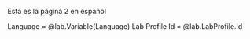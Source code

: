 Esta es la página 2 en español 

Language = @lab.Variable(Language)
Lab Profile Id = @lab.LabProfile.Id
